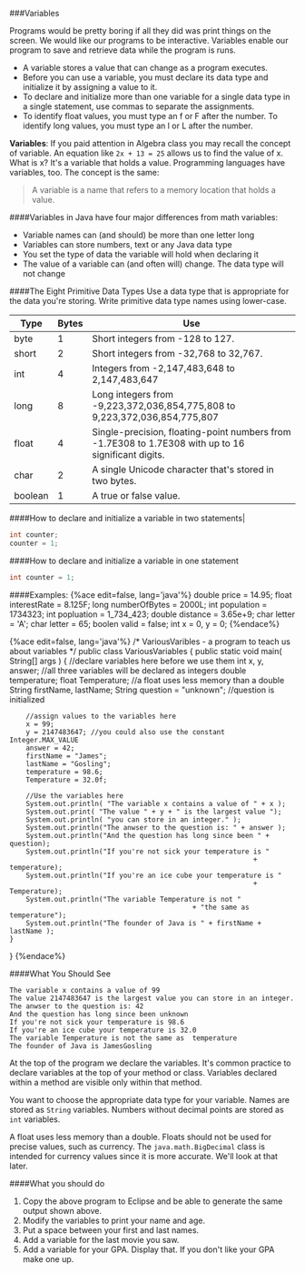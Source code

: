 <!-- djw:done-->
<!-- ajh:done-->
###Variables

Programs would be pretty boring if all they did was print things on the screen. We would like our programs to be interactive. Variables enable our program to save and retrieve data while the program is runs.

* A variable stores a value that can change as a program executes.
* Before you can use a variable, you must declare its data type and initialize it by assigning a value to it.
* To declare and initialize more than one variable for a single data type in a single statement, use commas to separate the assignments.
* To identify float values, you must type an f or F after the number. To identify long values, you must type an l or L after the number.

**Variables**: If you paid attention in Algebra class you may recall the concept of variable. An equation like ```2x + 13 = 25``` allows us to find the value of x. What is x? It's a variable that holds a value. Programming languages have variables, too. The concept is the same:
<blockquote>A variable is a name that refers to a memory location that holds a value.</blockquote>

####Variables in Java have four major differences from math variables:
* Variable names can (and should) be more than one letter long
* Variables can store numbers, text or any Java data type
* You set the type of data the variable will hold when declaring it
* The value of a variable can (and often will) change. The data type will not change

####The Eight Primitive Data Types
Use a data type that is appropriate for the data you're storing. Write primitive data type names using lower-case.

|Type|Bytes|Use|
|---|---|---|
|byte|1|Short integers from -128 to 127.|
|short|2|Short integers from -32,768 to 32,767.|
|int|4|Integers from -2,147,483,648 to 2,147,483,647|
|long|8|Long integers from -9,223,372,036,854,775,808 to 9,223,372,036,854,775,807|
|float|4|Single-precision, floating-point numbers from -1.7E308 to 1.7E308 with up to 16 significant digits.|
|char|2|A single Unicode character that's stored in two bytes.|
|boolean|1|A true or false value.|


####How to declare and initialize a variable in two statements|
```java
int counter;
counter = 1;
```

####How to declare and initialize a variable in one statement
```java
int counter = 1;
```

####Examples:
{%ace edit=false, lang='java'%}
double price = 14.95;
float interestRate = 8.125F;
long numberOfBytes = 2000L;
int population = 1734323;
int popluation = 1_734_423;
double distance = 3.65e+9;
char letter = 'A';
char letter = 65;
boolen valid = false;
int x = 0, y = 0;
{%endace%}




{%ace edit=false, lang='java'%}
/* VariousVaribles - a program to teach us about variables
*/
public class VariousVariables
{
    public static void main( String[] args )
    {
        //declare variables here before we use them
        int x, y, answer; //all three variables will be declared as integers
        double temperature;
        float  Temperature; //a float uses less memory than a double
        String firstName, lastName;
        String question = "unknown"; //question is initialized
        
        //assign values to the variables here
        x = 99;
        y = 2147483647; //you could also use the constant Integer.MAX_VALUE
        answer = 42;
        firstName = "James";
        lastName = "Gosling";
        temperature = 98.6;
        Temperature = 32.0f;
          
        //Use the variables here
        System.out.println( "The variable x contains a value of " + x );
        System.out.print( "The value " + y + " is the largest value ");
        System.out.println( "you can store in an integer." );
        System.out.println("The anwser to the question is: " + answer );
        System.out.println("And the question has long since been " + question);
        System.out.println("If you're not sick your temperature is " 
        														+ temperature);
        System.out.println("If you're an ice cube your temperature is " 
        														+ Temperature);
        System.out.println("The variable Temperature is not "
        										 + "the same as  temperature");
        System.out.println("The founder of Java is " + firstName + lastName );
    }
}
{%endace%}

####What You Should See
```
The variable x contains a value of 99
The value 2147483647 is the largest value you can store in an integer.
The anwser to the question is: 42
And the question has long since been unknown
If you're not sick your temperature is 98.6
If you're an ice cube your temperature is 32.0
The variable Temperature is not the same as  temperature
The founder of Java is JamesGosling

```
At the top of the program we declare the variables. It's common practice to declare variables at the top of your method or class. Variables declared within a method are visible only within that method. 

You want to choose the appropriate data type for your variable. Names are stored as ```String``` variables. Numbers without decimal points are stored as ```int``` variables.

A float uses less memory than a double. Floats should not be used for precise values, such as currency. The ```java.math.BigDecimal``` class is intended for currency values since it is more accurate. We'll look at that later.


####What you should do
1. Copy the above program to Eclipse and be able to generate the same output shown above. 
2. Modify the variables to print your name and age. 
3. Put a space between your first and last names.
4. Add a variable for the last movie you saw. 
5. Add a variable for your GPA. Display that. If you don't like your GPA make one up.
